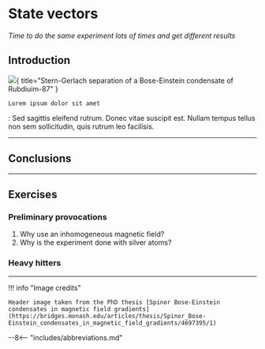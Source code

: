 # State vectors

_Time to do the same experiment lots of times and get different results_

## Introduction

![](header.png){ title="Stern-Gerlach separation of a Bose-Einstein condensate of Rubdiuim-87" }


`Lorem ipsum dolor sit amet`

:   Sed sagittis eleifend rutrum. Donec vitae suscipit est. Nullam tempus
    tellus non sem sollicitudin, quis rutrum leo facilisis.

---

## Conclusions

---

## Exercises

### Preliminary provocations
1. Why use an inhomogeneous magnetic field?
2. Why is the experiment done with silver atoms?

### Heavy hitters


---

!!! info "Image credits"

    Header image taken from the PhD thesis [Spinor Bose-Einstein condensates in magnetic field gradients](https://bridges.monash.edu/articles/thesis/Spinor_Bose-Einstein_condensates_in_magnetic_field_gradients/4697395/1)

[^1]: more accurately, at this time it was the Bohr-Sommerfeld model, which is an extension of the Bohr model to include elliptical orbits which fixed some problems. One will also see in [solid-state physics](https://ssp.utasphys.cloud.edu.au/) that Sommerfeld has a real talent for tweaking existing theories to make them run a bit better.
[^2]: A study of the the relativistic wave equation, known as the _Dirac equation_, is required to fully flesh out this result.
[^3]: In this case we can, but more generally, the magnetic moment of the nucleus cannot be ignored (see LINK ME! hyperfine splitting)

--8<-- "includes/abbreviations.md"
